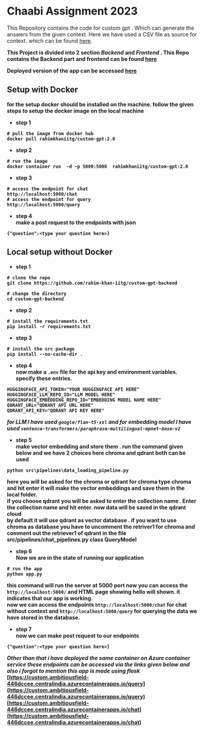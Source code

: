 # Chaabi Assignment 2023
This Repository contains the code for custom gpt . Which can generate the answers from the given context. Here we have used a CSV file as source for context. which can be found [here](https://github.com/rahim-khan-iitg/custom-gpt-backend/tree/master/data). 

<b>This Project is divided into 2 section <i>Backend</i> and <i>Frontend</i> . This Repo contains the Backend part and frontend can be found [here](https://github.com/rahim-khan-iitg/custom-gpt-frontend) 

<b>Deployed version of the app can be accessed [here](https://custom-gpt-five.vercel.app/)</b>

## Setup with Docker
for the setup docker should be installed on the machine. follow the given steps to setup the docker image on the local machine
- step 1
```
# pull the image from docker hub
docker pull rahimkhaniitg/custom-gpt:2.0
```
- step 2
```
# run the image
docker container run  -d -p 5000:5000  rahimkhaniitg/custom-gpt:2.0
```
- step 3
```
# access the endpoint for chat
http://localhost:5000/chat
# access the endpoint for query
http://localhost:5000/query

```
- step 4 \
make a post request to the endpoints with json
```
{"question":<type your question here>}

```
## Local setup without Docker

- step 1
```
# clone the repo
git clone https://github.com/rahim-khan-iitg/custom-gpt-backend

# change the directory
cd custom-gpt-backend

```
- step 2
```
# install the requirements.txt
pip install -r requirements.txt

```
- step 3
```
# install the src package
pip install --no-cache-dir .

```
- step 4 \
now make a ```.env``` file for the api key and environment variables. specify these entries.
```
HUGGINGFACE_API_TOKEN="YOUR HUGGINGFACE API HERE"
HUGGINGFACE_LLM_REPO_ID="LLM MODEL HERE"
HUGGINGFACE_EMBEDDING_REPO_ID="EMBEDDING MODEL NAME HERE"
QDRANT_URL="QDRANT API URL HERE"
QDRANT_API_KEY="QDRANT API KEY HERE"

```
<i>for LLM I have used ```google/flan-t5-xxl``` and for embedding model I have used ```sentence-transformers/paraphrase-multilingual-mpnet-base-v2```</i>

- step 5 \
make vector embedding and store them . run the command given below and we have 2 choices here chroma and qdrant both can be used 
```
python src\pipelines\data_loading_pipeline.py
```
here you will be asked for the chroma or qdrant for chroma type chroma and hit enter it will make the vector embeddings and save them in the local folder. \
if you choose qdrant you will be asked to enter the collection name . Enter the collection name and hit enter. now data will be saved in the qdrant cloud \
by default it will use qdrant as vector database . if you want to use chroma as database you have to uncomment the retriver1 for chroma and comment out the retriever1 of qdrant in the file src/pipelines/chat_pipelines.py class QueryModel 

- step 6 \
Now we are in the state of running our application
```
# run the app
python app.py

```
this command will run the server at 5000 port now you can access the ```http://localhost:5000/``` and HTML page showing hello will shown. it indicates that our app is working. \
now we can access the endpoints  ```http://localhost:5000/chat``` for chat without context and ```http://localhost:5000/query``` for querying the data we have stored in the database.
- step 7 \
now we can make post request to our endpoints
```
{"question":<type your question here>}

```

<i>Other than that i have deployed the same container on Azure container service these endpoints can be accessed via the links given below and also i forgot to mention this app is made using flask </i>\
[https://custom.ambitiousfield-446dccee.centralindia.azurecontainerapps.io/query](https://custom.ambitiousfield-446dccee.centralindia.azurecontainerapps.io/query) \
[https://custom.ambitiousfield-446dccee.centralindia.azurecontainerapps.io/chat](https://custom.ambitiousfield-446dccee.centralindia.azurecontainerapps.io/chat)
